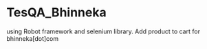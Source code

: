 # TesQA_Bhinneka
using Robot framework and selenium library. Add product to cart for bhinneka[dot]com
